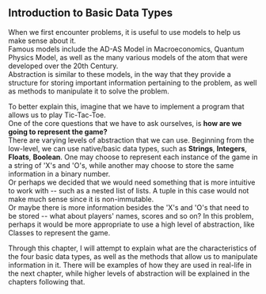 ## Introduction to Basic Data Types

When we first encounter problems, it is useful to use models to help us make sense about it.  
Famous models include the AD-AS Model in Macroeconomics, Quantum Physics Model, as well as the many various models of the atom that were developed over the 20th Century.  
Abstraction is similar to these models, in the way that they provide a structure for storing important information pertaining to the problem, as well as methods to manipulate it to solve the problem.

To better explain this, imagine that we have to implement a program that allows us to play Tic-Tac-Toe.  
One of the core questions that we have to ask ourselves, is **how are we going to represent the game?**  
There are varying levels of abstraction that we can use. Beginning from the low-level, we can use native/basic data types, such as **Strings**, **Integers**, **Floats**, **Boolean**. One may choose to represent each instance of the game in a string of 'X's and 'O's, while another may choose to store the same information in a binary number.  
Or perhaps we decided that we would need something that is more intuitive to work with -- such as a nested list of lists. A tuple in this case would not make much sense since it is non-immutable.  
Or maybe there is more information besides the 'X's and 'O's that need to be stored -- what about players' names, scores and so on? In this problem, perhaps it would be more appropriate to use a high level of abstraction, like Classes to represent the game.  

Through this chapter, I will attempt to explain what are the characteristics of the four basic data types, as well as the methods that allow us to manipulate information in it. There will be examples of how they are used in real-life in the next chapter, while higher levels of abstraction will be explained in the chapters following that.
